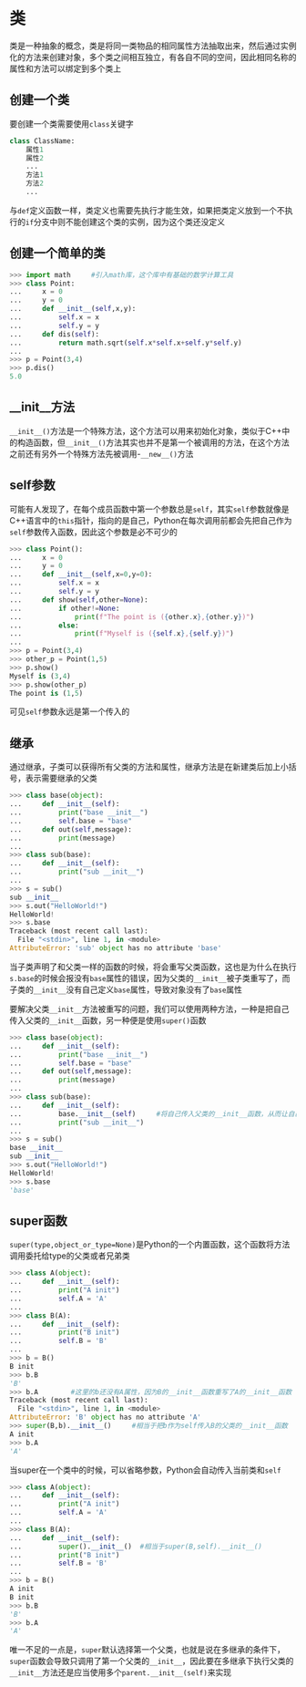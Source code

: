 # 类

类是一种抽象的概念，类是将同一类物品的相同属性方法抽取出来，然后通过实例化的方法来创建对象，多个类之间相互独立，有各自不同的空间，因此相同名称的属性和方法可以绑定到多个类上

## 创建一个类

要创建一个类需要使用`class`关键字
```py
class ClassName:
    属性1
    属性2
    ...
    方法1
    方法2
    ...
```
与`def`定义函数一样，类定义也需要先执行才能生效，如果把类定义放到一个不执行的`if`分支中则不能创建这个类的实例，因为这个类还没定义

## 创建一个简单的类

```py
>>> import math     #引入math库，这个库中有基础的数学计算工具
>>> class Point:
...     x = 0
...     y = 0
...     def __init__(self,x,y):
...         self.x = x
...         self.y = y
...     def dis(self):
...         return math.sqrt(self.x*self.x+self.y*self.y) 
...
>>> p = Point(3,4)
>>> p.dis()
5.0
```

## __init__方法

`__init__()`方法是一个特殊方法，这个方法可以用来初始化对象，类似于C++中的构造函数，但`__init__()`方法其实也并不是第一个被调用的方法，在这个方法之前还有另外一个特殊方法先被调用-`__new__()`方法

## self参数

可能有人发现了，在每个成员函数中第一个参数总是`self`，其实`self`参数就像是C++语言中的`this`指针，指向的是自己，Python在每次调用前都会先把自己作为`self`参数传入函数，因此这个参数是必不可少的

```py
>>> class Point():
...     x = 0
...     y = 0
...     def __init__(self,x=0,y=0):
...         self.x = x
...         self.y = y
...     def show(self,other=None):
...         if other!=None:
...             print(f"The point is ({other.x},{other.y})")
...         else:
...             print(f"Myself is ({self.x},{self.y})")
...
>>> p = Point(3,4)
>>> other_p = Point(1,5)
>>> p.show()
Myself is (3,4)
>>> p.show(other_p)
The point is (1,5)
```
可见`self`参数永远是第一个传入的

## 继承

通过继承，子类可以获得所有父类的方法和属性，继承方法是在新建类后加上小括号，表示需要继承的父类
```py
>>> class base(object):
...     def __init__(self):
...         print("base __init__")
...         self.base = "base"
...     def out(self,message):
...         print(message)
...
>>> class sub(base):
...     def __init__(self):
...         print("sub __init__")
...
>>> s = sub()
sub __init__
>>> s.out("HelloWorld!")
HelloWorld!
>>> s.base
Traceback (most recent call last):
  File "<stdin>", line 1, in <module>
AttributeError: 'sub' object has no attribute 'base'
```

当子类声明了和父类一样的函数的时候，将会重写父类函数，这也是为什么在执行`s.base`的时候会报没有`base`属性的错误，因为父类的`__init__`被子类重写了，而子类的`__init__`没有自己定义`base`属性，导致对象没有了`base`属性

要解决父类`__init__`方法被重写的问题，我们可以使用两种方法，一种是把自己传入父类的`__init__`函数，另一种便是使用`super()`函数

```py
>>> class base(object):
...     def __init__(self):
...         print("base __init__")
...         self.base = "base"
...     def out(self,message):
...         print(message)
...
>>> class sub(base):
...     def __init__(self):
...         base.__init__(self)     #将自己传入父类的__init__函数，从而让自己有base属性
...         print("sub __init__")
...
>>> s = sub()
base __init__
sub __init__
>>> s.out("HelloWorld!")
HelloWorld!
>>> s.base
'base'
```

## super函数

`super(type,object_or_type=None)`是Python的一个内置函数，这个函数将方法调用委托给type的父类或者兄弟类

```py
>>> class A(object):
...     def __init__(self):
...         print("A init")
...         self.A = 'A'
...
>>> class B(A):
...     def __init__(self):
...         print("B init")
...         self.B = 'B'
...
>>> b = B()
B init
>>> b.B
'B'
>>> b.A        #这里的b还没有A属性，因为B的__init__函数重写了A的__init__函数
Traceback (most recent call last):
  File "<stdin>", line 1, in <module>
AttributeError: 'B' object has no attribute 'A'
>>> super(B,b).__init__()     #相当于把b作为self传入B的父类的__init__函数
A init
>>> b.A
'A'
```

当super在一个类中的时候，可以省略参数，Python会自动传入当前类和`self`
```py
>>> class A(object):
...     def __init__(self):
...         print("A init")
...         self.A = 'A'
...
>>> class B(A):
...     def __init__(self):
...         super().__init__()  #相当于super(B,self).__init__()
...         print("B init")
...         self.B = 'B'
...
>>> b = B()
A init
B init
>>> b.B
'B'
>>> b.A
'A'
```
唯一不足的一点是，`super`默认选择第一个父类，也就是说在多继承的条件下，`super`函数会导致只调用了第一个父类的`__init__`，因此要在多继承下执行父类的`__init__`方法还是应当使用多个`parent.__init__(self)`来实现